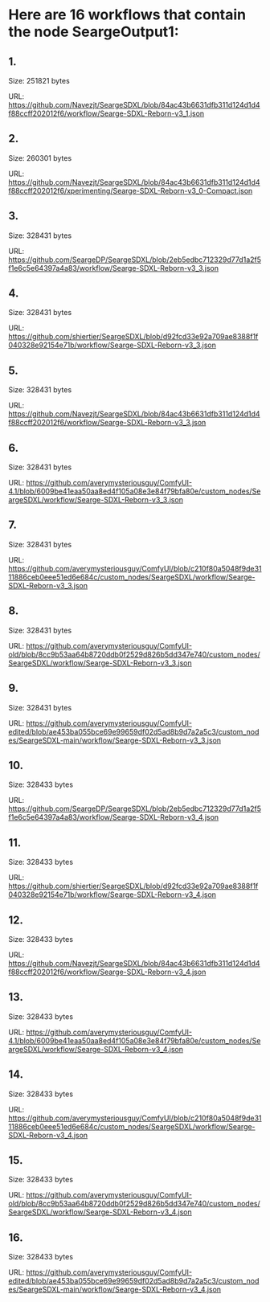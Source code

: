 # Here are 16 workflows that contain the node SeargeOutput1:

## 1. 

Size: 251821 bytes

URL: https://github.com/Navezjt/SeargeSDXL/blob/84ac43b6631dfb311d124d1d4f88ccff202012f6/workflow/Searge-SDXL-Reborn-v3_1.json

## 2. 

Size: 260301 bytes

URL: https://github.com/Navezjt/SeargeSDXL/blob/84ac43b6631dfb311d124d1d4f88ccff202012f6/xperimenting/Searge-SDXL-Reborn-v3_0-Compact.json

## 3. 

Size: 328431 bytes

URL: https://github.com/SeargeDP/SeargeSDXL/blob/2eb5edbc712329d77d1a2f5f1e6c5e64397a4a83/workflow/Searge-SDXL-Reborn-v3_3.json

## 4. 

Size: 328431 bytes

URL: https://github.com/shiertier/SeargeSDXL/blob/d92fcd33e92a709ae8388f1f040328e92154e71b/workflow/Searge-SDXL-Reborn-v3_3.json

## 5. 

Size: 328431 bytes

URL: https://github.com/Navezjt/SeargeSDXL/blob/84ac43b6631dfb311d124d1d4f88ccff202012f6/workflow/Searge-SDXL-Reborn-v3_3.json

## 6. 

Size: 328431 bytes

URL: https://github.com/averymysteriousguy/ComfyUI-4.1/blob/6009be41eaa50aa8ed4f105a08e3e84f79bfa80e/custom_nodes/SeargeSDXL/workflow/Searge-SDXL-Reborn-v3_3.json

## 7. 

Size: 328431 bytes

URL: https://github.com/averymysteriousguy/ComfyUI/blob/c210f80a5048f9de3111886ceb0eee51ed6e684c/custom_nodes/SeargeSDXL/workflow/Searge-SDXL-Reborn-v3_3.json

## 8. 

Size: 328431 bytes

URL: https://github.com/averymysteriousguy/ComfyUI-old/blob/8cc9b53aa64b8720ddb0f2529d826b5dd347e740/custom_nodes/SeargeSDXL/workflow/Searge-SDXL-Reborn-v3_3.json

## 9. 

Size: 328431 bytes

URL: https://github.com/averymysteriousguy/ComfyUI-edited/blob/ae453ba055bce69e99659df02d5ad8b9d7a2a5c3/custom_nodes/SeargeSDXL-main/workflow/Searge-SDXL-Reborn-v3_3.json

## 10. 

Size: 328433 bytes

URL: https://github.com/SeargeDP/SeargeSDXL/blob/2eb5edbc712329d77d1a2f5f1e6c5e64397a4a83/workflow/Searge-SDXL-Reborn-v3_4.json

## 11. 

Size: 328433 bytes

URL: https://github.com/shiertier/SeargeSDXL/blob/d92fcd33e92a709ae8388f1f040328e92154e71b/workflow/Searge-SDXL-Reborn-v3_4.json

## 12. 

Size: 328433 bytes

URL: https://github.com/Navezjt/SeargeSDXL/blob/84ac43b6631dfb311d124d1d4f88ccff202012f6/workflow/Searge-SDXL-Reborn-v3_4.json

## 13. 

Size: 328433 bytes

URL: https://github.com/averymysteriousguy/ComfyUI-4.1/blob/6009be41eaa50aa8ed4f105a08e3e84f79bfa80e/custom_nodes/SeargeSDXL/workflow/Searge-SDXL-Reborn-v3_4.json

## 14. 

Size: 328433 bytes

URL: https://github.com/averymysteriousguy/ComfyUI/blob/c210f80a5048f9de3111886ceb0eee51ed6e684c/custom_nodes/SeargeSDXL/workflow/Searge-SDXL-Reborn-v3_4.json

## 15. 

Size: 328433 bytes

URL: https://github.com/averymysteriousguy/ComfyUI-old/blob/8cc9b53aa64b8720ddb0f2529d826b5dd347e740/custom_nodes/SeargeSDXL/workflow/Searge-SDXL-Reborn-v3_4.json

## 16. 

Size: 328433 bytes

URL: https://github.com/averymysteriousguy/ComfyUI-edited/blob/ae453ba055bce69e99659df02d5ad8b9d7a2a5c3/custom_nodes/SeargeSDXL-main/workflow/Searge-SDXL-Reborn-v3_4.json

